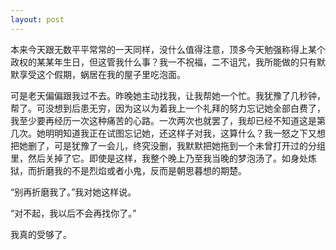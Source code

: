 ```yaml
---
layout: post
---
```

本来今天跟无数平平常常的一天同样，没什么值得注意，顶多今天勉强称得上某个政权的某某年生日，但这管我什么事？我一不祝福，二不诅咒，我所能做的只有默默享受这个假期，蜗居在我的屋子里吃泡面。

可是老天偏偏跟我过不去。昨晚她主动找我，让我帮她一个忙。我犹豫了几秒钟，帮了。可没想到后患无穷，因为这以为着我上一个礼拜的努力忘记她全部白费了，我至少要再经历一次这种痛苦的心路。一次两次也就罢了，我却已经不知道这是第几次。她明明知道我正在试图忘记她，还这样子对我，这算什么？我一怒之下又想把她删了，可是犹豫了一会儿，终究没删，我默默把她拖到一个未曾打开过的分组里，然后关掉了它。即使是这样，我整个晚上乃至我当晚的梦泡汤了。如身处炼狱，而折磨我的不是烈焰或者小鬼，反而是朝思暮想的期楚。

“别再折磨我了。”我对她这样说。

“对不起，我以后不会再找你了。”

我真的受够了。
